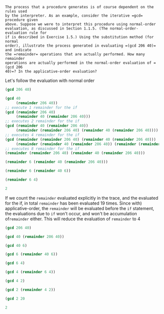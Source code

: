     The process that a procedure generates is of course dependent on the rules used
    by the interpreter. As an example, consider the iterative =gcd= procedure given
    above. Suppose we were to interpret this procedure using normal-order
    evaluation, as discussed in Section 1.1.5. (The normal-order-evaluation rule for
    if is described in Exercise 1.5.) Using the substitution method (for normal
    order), illustrate the process generated in evaluating =(gcd 206 40)= and indicate
    the =remainder= operations that are actually performed. How many remainder
    operations are actually performed in the normal-order evaluation of =(gcd 206
    40)=? In the applicative-order evaluation?

Let's follow the evaluation with normal order

```scheme 
(gcd 206 40)

(gcd 40
     (remainder 206 40))
;; execute 1 remainder for the if
(gcd (remainder 206 40)
     (remainder 40 (remainder 206 40)))
;; executes 2 remainder for the if
(gcd (remainder 40 (remainder 206 40))
     (remainder (remainder 206 40) (remainder 40 (remainder 206 40))))
;; executes 4 remainder for the if
(gcd (remainder (remainder 206 40) (remainder 40 (remainder 206 40)))
     (remainder (remainder 40 (remainder 206 40)) (remainder (remainder 206 40) (remainder 40 (remainder 206 40)))))
;; executes 8 remainder for the if
(remainder (remainder 206 40) (remainder 40 (remainder 206 40)))

(remainder 6 (remainder 40 (remainder 206 40)))

(remainder 6 (remainder 40 6))

(remainder 6 4)

2
```

If we count the `remainder` evaluated explicitly in the trace, and the evaluated for the if, in total `remainder` has been evaluated 19 times. Since with) applicative-order, the `remainder` will be evaluated before the `if` statement, the evaluations due to `if` won't occur, and won't be accumulation of`remainder` either. This will reduce the evaluation of `remainder` to 4

```scheme 
(gcd 206 40)

(gcd 40 (remainder 206 40))

(gcd 40 6)

(gcd 6 (remainder 40 6))

(gcd 6 4)

(gcd 4 (remainder 6 4))

(gcd 4 2)

(gcd 2 (remainder 4 2))

(gcd 2 20

2
```

